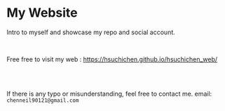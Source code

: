 # My Website
Intro to myself and showcase my repo and social account.

<br>

Free free to visit my web : https://hsuchichen.github.io/hsuchichen_web/


<br><br>


If there is any typo or misunderstanding, feel free to contact me.
email: `chenneil90121@gmail.com`
